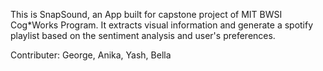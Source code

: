 This is SnapSound, an App built for capstone project of MIT BWSI Cog*Works Program. It extracts visual information and generate a spotify playlist based on the sentiment analysis and user's preferences.

Contributer: George, Anika, Yash, Bella
